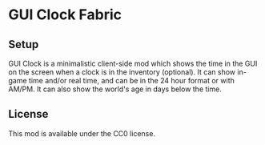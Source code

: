 # GUI Clock Fabric

## Setup

GUI Clock is a minimalistic client-side mod which shows the time in the GUI on the screen when a clock is in the inventory (optional). It can show in-game time and/or real time, and can be in the 24 hour format or with AM/PM. It can also show the world's age in days below the time.

## License

This mod is available under the CC0 license.
